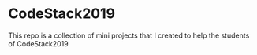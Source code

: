 # CodeStack2019

This repo is a collection of mini projects that I created to help the students of CodeStack2019
